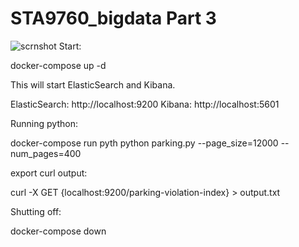 # STA9760_bigdata Part 3 

![scrnshot](https://raw.githubusercontent.com/besthl/STA9760_bigdata_P3_Kibana/master/screenshot.PNG)
Start:

docker-compose up -d


This will start ElasticSearch and Kibana.

ElasticSearch: http://localhost:9200 Kibana: http://localhost:5601


Running python:


docker-compose run pyth python parking.py --page_size=12000 --num_pages=400


export curl output:

curl -X GET {localhost:9200/parking-violation-index} > output.txt


Shutting off:

docker-compose down

